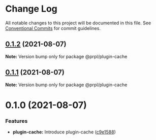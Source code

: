 # Change Log

All notable changes to this project will be documented in this file.
See [Conventional Commits](https://conventionalcommits.org) for commit guidelines.

## [0.1.2](https://github.com/tyhopp/prpl/compare/@prpl/plugin-cache@0.1.1...@prpl/plugin-cache@0.1.2) (2021-08-07)

**Note:** Version bump only for package @prpl/plugin-cache





## [0.1.1](https://github.com/tyhopp/prpl/compare/@prpl/plugin-cache@0.1.0...@prpl/plugin-cache@0.1.1) (2021-08-07)

**Note:** Version bump only for package @prpl/plugin-cache





# 0.1.0 (2021-08-07)


### Features

* **plugin-cache:** Introduce plugin-cache ([c9e1588](https://github.com/tyhopp/prpl/commit/c9e1588e1d138d089a65c010a05aac38f3b1893a))
